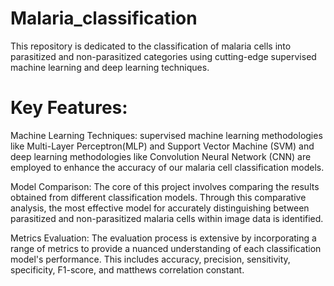 # Malaria_classification
This repository is dedicated to the classification of malaria cells into parasitized and non-parasitized categories using cutting-edge supervised machine learning and deep learning techniques. 

# Key Features:
Machine Learning Techniques: supervised machine learning methodologies like Multi-Layer Perceptron(MLP) and Support Vector Machine (SVM) and deep learning methodologies like Convolution Neural Network (CNN) are employed to enhance the accuracy of our malaria cell classification models.

Model Comparison: The core of this project involves comparing the results obtained from different classification models. Through this comparative analysis, the most effective model for accurately distinguishing between parasitized and non-parasitized malaria cells within image data is identified.

Metrics Evaluation: The evaluation process is extensive by incorporating a range of metrics to provide a nuanced understanding of each classification model's performance. This includes accuracy, precision, sensitivity, specificity, F1-score, and matthews correlation constant.


